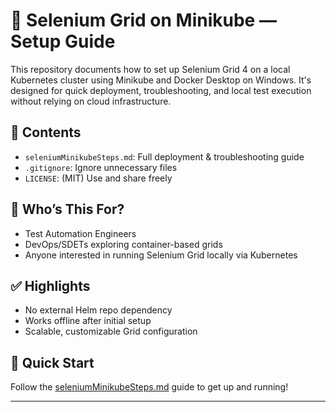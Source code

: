 # 🧪 Selenium Grid on Minikube — Setup Guide

This repository documents how to set up Selenium Grid 4 on a local Kubernetes cluster using Minikube and Docker Desktop on Windows. It's designed for quick deployment, troubleshooting, and local test execution without relying on cloud infrastructure.

## 📂 Contents

- `seleniumMinikubeSteps.md`: Full deployment & troubleshooting guide
- `.gitignore`: Ignore unnecessary files
- `LICENSE`: (MIT) Use and share freely

## 🧭 Who’s This For?

- Test Automation Engineers
- DevOps/SDETs exploring container-based grids
- Anyone interested in running Selenium Grid locally via Kubernetes

## ✅ Highlights

- No external Helm repo dependency
- Works offline after initial setup
- Scalable, customizable Grid configuration

## 🚀 Quick Start

Follow the [seleniumMinikubeSteps.md](./seleniumMinikubeSteps.md) guide to get up and running!

---
